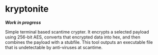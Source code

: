 # kryptonite
*__Work in progress__*

Simple terminal based scantime crypter. It encrypts a selected payload using 256-bit AES, converts that encrypted data into hex, and then combines the payload with a stubfile. This tool outputs an executable file that is undetectable by anti-viruses at scantime.
